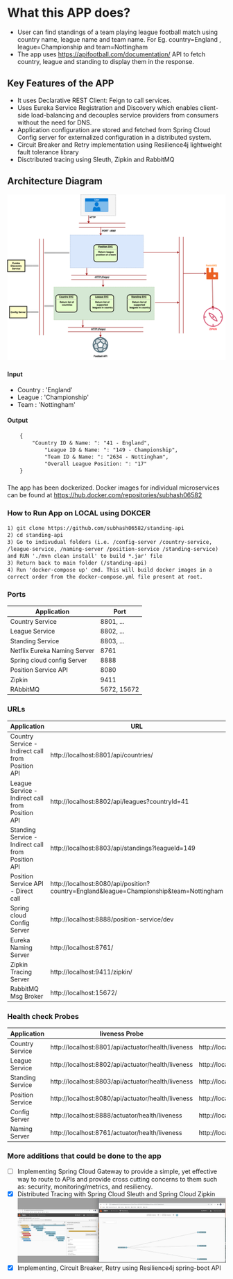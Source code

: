 # What this APP does?
- User can find standings of a team playing league football match using country name, league name and team name. For Eg. country=England , league=Championship and team=Nottingham
- The app uses https://apifootball.com/documentation/ API to fetch country, league and standing to display them in the response.

## Key Features of the APP
- It uses Declarative REST Client: Feign to call services.
- Uses Eureka Service Registration and Discovery which enables client-side load-balancing and decouples service providers from consumers without the need for DNS.
- Application configuration are stored and fetched from Spring Cloud Config server for externalized configuration in a distributed system.
- Circuit Breaker and Retry implementation using Resilience4j lightweight fault tolerance library
- Disctributed tracing using Sleuth, Zipkin and RabbitMQ

## Architecture Diagram
![League_Position_Architecture_Diagram](League_Position_Architecture_Diagram.png)

#### Input
- Country : 'England'
- League  : 'Championship'
- Team    : 'Nottingham'

#### Output
```
	{
	    "Country ID & Name: ": "41 - England",
            "League ID & Name: ": "149 - Championship",
            "Team ID & Name: ": "2634 - Nottingham",
            "Overall League Position: ": "17"
	} 
```

###
The app has been dockerized. Docker images for individual microservices can be found at https://hub.docker.com/repositories/subhash06582

### How to Run App on LOCAL using DOKCER
```
1) git clone https://github.com/subhash06582/standing-api
2) cd standing-api
3) Go to indivudual folders (i.e. /config-server /country-service, /league-service, /naming-server /position-service /standing-service) and RUN './mvn clean install' to build *.jar' file
3) Return back to main folder (/standing-api)
4) Run 'docker-compose up' cmd. This will build docker images in a correct order from the docker-compose.yml file present at root.
```

### Ports

|     Application       |     Port          |
| ------------- | ------------- |
| Country Service | 8801, ...  |
| League Service | 8802, ... |
| Standing Service | 8803, ... |
| Netflix Eureka Naming Server | 8761 |
| Spring cloud config Server | 8888 |
| Position Service API | 8080 |
| Zipkin | 9411 |
| RAbbitMQ | 5672, 15672 |

### URLs

|     Application       |     URL          |
| ------------- | ------------- |
| Country Service - Indirect call from Position API| http://localhost:8801/api/countries/ |
| League Service - Indirect call from Position API| http://localhost:8802/api/leagues?countryId=41|
| Standing Service - Indirect call from Position API| http://localhost:8803/api/standings?leagueId=149|
| Position Service API - Direct call | http://localhost:8080/api/position?country=England&league=Championship&team=Nottingham|
| Spring cloud Config Server | http://localhost:8888/position-service/dev|
| Eureka Naming Server | http://localhost:8761/|
| Zipkin Tracing Server | http://localhost:9411/zipkin/|
| RabbitMQ Msg Broker | http://localhost:15672/|


### Health check Probes

|     Application       |    liveness  Probe          |     readiness  Probe          |
| ------------- | ------------- | ------------- |
| Country Service | http://localhost:8801/api/actuator/health/liveness | http://localhost:8801/api/actuator/health/readiness |
| League Service | http://localhost:8802/api/actuator/health/liveness| http://localhost:8802/api/actuator/health/readiness |
| Standing Service | http://localhost:8803/api/actuator/health/liveness| http://localhost:8803/api/actuator/health/readiness |
| Position Service | http://localhost:8080/api/actuator/health/liveness| http://localhost:8080/api/actuator/health/readiness |
| Config Server | http://localhost:8888/actuator/health/liveness| http://localhost:8888/actuator/health/readiness |
| Naming Server | http://localhost:8761/actuator/health/liveness| http://localhost:8761/actuator/health/readiness |

### More additions that could be done to the app
- [ ] Implementing Spring Cloud Gateway to provide a simple, yet effective way to route to APIs and provide cross cutting concerns to them such as: security, monitoring/metrics, and resiliency.
- [x] Distributed Tracing with Spring Cloud Sleuth and Spring Cloud Zipkin
      ![Zipkin-Distributed-Tracing](Zipkin-Distributed-Tracing.png)
- [x] Implementing, Circuit Breaker, Retry using Resilience4j spring-boot API
